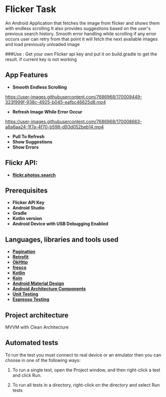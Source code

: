 # Flicker Task
An Android Application that fetches the image from flicker and shows them with endless scrolling 
It also provides suggestions based on the user's previous search history.
Smooth error handling while scrolling if any error occurs user can retry from that point it will fetch the next available images and load previously unloaded image

###Use : Get your own Flicker api key and put it on  build.gradle to get the result. if current key is not working

## App Features 
* __Smooth Endless Scrolling__

https://user-images.githubusercontent.com/7686968/170009449-323f999f-938c-4925-b045-eafbc46625d8.mp4

* __Refresh Image While Error Occur__

https://user-images.githubusercontent.com/7686968/170008663-a8a6aa24-1f7a-4f70-b598-d93d052beb14.mp4


* __Pull To Refresh__
* __Show Suggestions__
* __Show Errors__
## Flickr API:
* __[flickr.photos.search](https://www.flickr.com/services/api/flickr.photos.search.html)__

## Prerequisites
* __Flicker API Key__
* __Android Studio__
* __Gradle__
* __Kotlin version__
* __Android Device with USB Debugging Enabled__


## Languages, libraries and tools used
* __[Pagination](https://developer.android.com/topic/libraries/architecture/paging/v3-overview)__
* __[Retrofit](https://github.com/square/retrofit)__
* __[OkHttp](https://square.github.io/okhttp/)__
* __[fresco](https://github.com/facebook/fresco)__
* __[Kotlin](https://developer.android.com/kotlin)__
* __[Koin](https://github.com/InsertKoinIO/koin)__
* __[Android Material Design](https://material.io/components/)__
* __[Android Architecture Components](https://developer.android.com/topic/libraries/architecture/index.html)__
* __[Unit Testing](https://developer.android.com/training/testing/local-tests)__
* __[Espresso Testing](http://developer.android.com/training/testing/espresso)__

## Project architecture
MVVM with Clean Architecture

## Automated tests
To run the test you must connect to real device or an emulator then you can choose in one of the following ways:

1. To run a single test, open the Project window, and then right-click a test and click Run.

2. To run all tests in a directory, right-click on the directory and select Run tests








